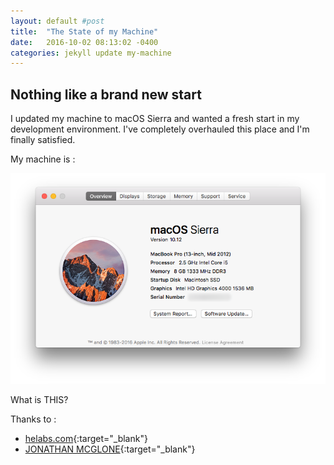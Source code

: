 ```yaml
---
layout: default #post
title:  "The State of my Machine"
date:   2016-10-02 08:13:02 -0400
categories: jekyll update my-machine
---
```

## Nothing like a brand new start

I updated my machine to macOS Sierra and wanted a fresh start in my development environment. I've completely overhauled this place and I'm finally satisfied. 

My machine is : 

![MacBook Pro mid-2012](/assets/my-machine.png)

What is THIS?

Thanks to : 

- [helabs.com](https://helabs.com/artigos/2015/03/27/bourbon-family-on-github-pages/){:target="_blank"}
- [JONATHAN MCGLONE](http://jmcglone.com/guides/github-pages/){:target="_blank"}

